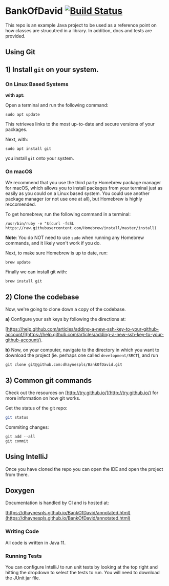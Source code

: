 # BankOfDavid [![Build Status](https://travis-ci.com/dhaynespls/BankOfDavid.svg?branch=master)](https://travis-ci.com/dhaynespls/BankOfDavid)

This repo is an example Java project to be used as a reference point on how classes are strucutred in a library. In
addition, docs and tests are provided.

## Using Git

## 1) Install `git` on your system.

### On Linux Based Systems

**with apt:**

Open a terminal and run the following command:

    sudo apt update

This retrieves links to the most up-to-date and secure versions of your packages.

Next, with:

    sudo apt install git

you install `git` onto your system.

### On macOS

We recommend that you use the third party Homebrew package manager for macOS,
which allows you to install packages from your terminal just as easily as you
could on a Linux based system. You could use another package manager (or not
use one at all), but Homebrew is highly reccomended.

To get homebrew, run the following command in a terminal:

    /usr/bin/ruby -e "$(curl -fsSL https://raw.githubusercontent.com/Homebrew/install/master/install)

**Note**: You do NOT need to use `sudo` when running any Homebrew commands, and
it likely won't work if you do.

Next, to make sure Homebrew is up to date, run:

    brew update

Finally we can install git with:

    brew install git
    
## 2) Clone the codebase

Now, we're going to clone down a copy of the codebase.

**a)** Configure your ssh keys by following the directions at:

[https://help.github.com/articles/adding-a-new-ssh-key-to-your-github-account/](https://help.github.com/articles/adding-a-new-ssh-key-to-your-github-account/).

**b)** Now, on your computer, navigate to the directory in which you want to download the project (ie. perhaps one called `development/SRCT`), and run

    git clone git@github.com:dhaynespls/BankOfDavid.git


## 3) Common git commands

Check out the resources on [http://try.github.io/](http://try.github.io/) for more information on how git works.

Get the status of the git repo:
```bash
git status
```

Commiting changes:
```$bash
git add --all
git commit
```

## Using IntelliJ

Once you have cloned the repo you can open the IDE and open the project from there.

## Doxygen

Documentation is handled by CI and is hosted at:

[https://dhaynespls.github.io/BankOfDavid/annotated.html](https://dhaynespls.github.io/BankOfDavid/annotated.html)

### Writing Code

All code is written in Java 11.

### Running Tests

You can configure IntelliJ to run unit tests by looking at the top right and hitting the dropdown to select the tests
to run. You will need to download the JUnit jar file.